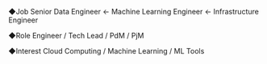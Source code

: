 ◆Job
Senior Data Engineer 
← Machine Learning Engineer
← Infrastructure  Engineer

◆Role
Engineer / Tech Lead / PdM / PjM 

◆Interest
Cloud Computing / Machine Learning / ML Tools
